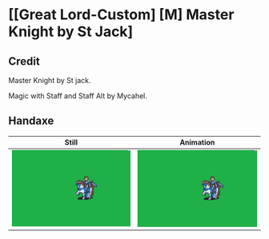 # [\[Great Lord-Custom\] \[M\] Master Knight by St Jack]

## Credit

Master Knight by St jack.

Magic with Staff and Staff Alt by Mycahel.
	
## Handaxe

| Still | Animation |
| :---: | :-------: |
| ![Handaxe still](./Handaxe_000.png) | ![Handaxe animation](./Handaxe.gif) |
